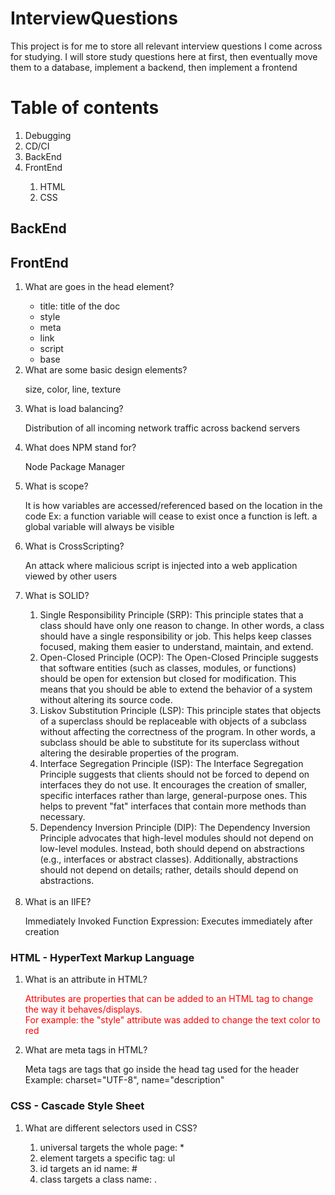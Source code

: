 
# InterviewQuestions

This project is for me to store all relevant interview questions I come across for studying. I will store study questions here at first, 
then eventually move them to a database, implement a backend, then implement a frontend

# Table of contents
<ol>
<li>Debugging</li>
<li>CD/CI</li>
<li>BackEnd</li>
<li>FrontEnd</li>
<ol>
<li>HTML</li>
<li>CSS</li>
</ol>
</ol>

## BackEnd 

## FrontEnd
<ol>
<li>What are goes in the head element?</li>
<ul>
<li>title: title of the doc</li>
<li>style</li>
<li>meta</li>
<li>link</li>
<li>script</li>
<li>base</li>
</ul>
<li>
What are some basic design elements?</li>
<p>size, color, line, texture</p>

<li>What is load balancing?</li>
<p>Distribution of all incoming network traffic across backend servers</p>

<li>What does NPM stand for?</li>
<p>Node Package Manager</p>

<li>What is scope?</li>
<p>It is how variables are accessed/referenced based on the location in the code
Ex: a function variable will cease to exist once a function is left.
a global variable will always be visible</p>

<li>What is CrossScripting?</li>
<p>An attack where malicious script is 
injected into a web application viewed by other users</p>
<li>What is SOLID?</li>
<ol>
<li>
Single Responsibility Principle (SRP):
This principle states that a class should have only one reason to change. 
In other words, a class should have a single responsibility or job. 
This helps keep classes focused, making them easier to understand, maintain, and extend.
</li>
<li>
Open-Closed Principle (OCP):
The Open-Closed Principle suggests that software entities (such as classes, modules, or functions) should be open for extension but closed for modification. This means that you should be able to extend the behavior of a system without altering its source code.
</li>
<li>
Liskov Substitution Principle (LSP):
This principle states that objects of a superclass should be replaceable with objects of a subclass without affecting the correctness of the program. In other words, a subclass should be able to substitute for its superclass without altering the desirable properties of the program.
</li>
<li>
Interface Segregation Principle (ISP):
The Interface Segregation Principle suggests that clients should not be forced to depend on interfaces they do not use. It encourages the creation of smaller, specific interfaces rather than large, general-purpose ones. This helps to prevent "fat" interfaces that contain more methods than necessary.
</li>
<li>
Dependency Inversion Principle (DIP):
The Dependency Inversion Principle advocates that high-level modules should not depend on low-level modules. 
Instead, both should depend on abstractions (e.g., interfaces or abstract classes). 
Additionally, abstractions should not depend on details; rather, details should depend on abstractions.
</li>
</ol>
<br>
<li>What is an IIFE?</li>
<p>Immediately Invoked Function Expression: Executes immediately after creation</p>
</ol>

### HTML - HyperText Markup Language
<ol>
<li>What is an attribute in HTML?</li>
<p style="color: red">Attributes are properties that can be added to an HTML tag 
to change the way it behaves/displays. <br>
For example: the "style" attribute was added to change the text color to red
</p>
<li>What are meta tags in HTML?</li>
<p>Meta tags are tags that go inside the head tag used for the header<br>
Example: charset="UTF-8", name="description"</p>
</ol>

### CSS - Cascade Style Sheet
<ol>
<li>What are different selectors used in CSS?</li>
<ol>
<li>universal targets the whole page: *</li>
<li>element targets a specific tag: ul</li>
<li>id targets an id name: #</li>
<li>class targets a class name: .</li>
</ol>
</ol>
